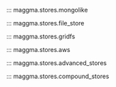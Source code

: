 ::: maggma.stores.mongolike

::: maggma.stores.file_store

::: maggma.stores.gridfs

::: maggma.stores.aws

::: maggma.stores.advanced_stores

::: maggma.stores.compound_stores
